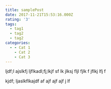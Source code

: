 ```yaml
---
title: samplePost
date: 2017-11-21T15:53:16.000Z
rating: '3'
tags:
  - tag1
  - tag2
  - tag2
categories:
  - - Cat 1
    - Cat 2
    - Cat 3
---
```


ljdf;l ajslkfj ljflkadl;fj;lkjf sf lk jlksj fljl fjlk f jflkj lfj f

<!-- More -->

kjdf; ljaslkflkajdf
af
ajf
ajf
ajf
j
lf
